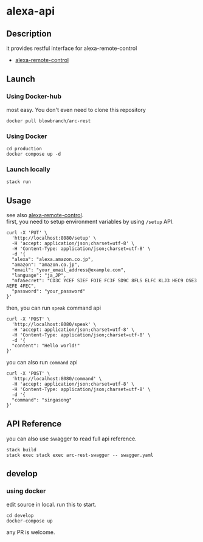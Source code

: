 # alexa-api

## Description
it provides restful interface for alexa-remote-control
- [alexa-remote-control](https://github.com/thorsten-gehrig/alexa-remote-control)

## Launch
### Using Docker-hub
most easy.
You don't even need to clone this repository

```
docker pull blowbranch/arc-rest
```

### Using Docker
```
cd production
docker compose up -d
```

### Launch locally
```
stack run
```

## Usage
see also [alexa-remote-control](https://github.com/thorsten-gehrig/alexa-remote-control).  
first, you need to setup environment variables by using ``/setup`` API.  

```
curl -X 'PUT' \
  'http://localhost:8080/setup' \
  -H 'accept: application/json;charset=utf-8' \
  -H 'Content-Type: application/json;charset=utf-8' \
  -d '{
  "alexa": "alexa.amazon.co.jp",
  "amazon": "amazon.co.jp",
  "email": "your_email_address@example.com",
  "language": "ja_JP",
  "mfaSecret": "CD3C YCEF SIEF FOIE FC3F SD9C 8FLS ELFC KLJ3 HEC9 OSE3 AEFE 4FEC",
  "password": "your_password"
}'
```

then, you can run ``speak`` command api
```
curl -X 'POST' \
  'http://localhost:8080/speak' \
  -H 'accept: application/json;charset=utf-8' \
  -H 'Content-Type: application/json;charset=utf-8' \
  -d '{
  "content": "Hello world!"
}'
```

you can also run ``command`` api
```
curl -X 'POST' \
  'http://localhost:8080/command' \
  -H 'accept: application/json;charset=utf-8' \
  -H 'Content-Type: application/json;charset=utf-8' \
  -d '{
  "command": "singasong"
}'
```



## API Reference
you can also use swagger to read full api reference.
```
stack build
stack exec stack exec arc-rest-swagger -- swagger.yaml    
```

## develop
### using docker 
edit source in local.
run this to start.
```
cd develop
docker-compose up
```
any PR is welcome.
